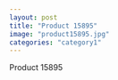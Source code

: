 ```yaml
---
layout: post
title: "Product 15895"
image: "product15895.jpg"
categories: "category1"
---
```

Product 15895
